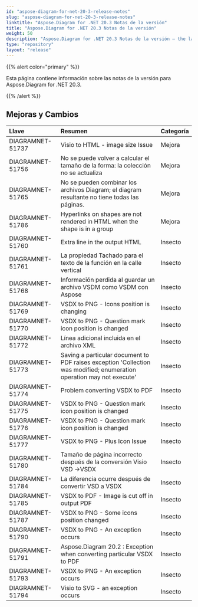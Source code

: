 ```yaml
---
id: "aspose-diagram-for-net-20-3-release-notes"
slug: "aspose-diagram-for-net-20-3-release-notes"
linktitle: "Aspose.Diagram for .NET 20.3 Notas de la versión"
title: "Aspose.Diagram for .NET 20.3 Notas de la versión"
weight: 50
description: "Aspose.Diagram for .NET 20.3 Notas de la versión – the latest updates and fixes."
type: "repository"
layout: "release"
---
```

{{% alert color="primary" %}} 

Esta página contiene información sobre las notas de la versión para Aspose.Diagram for .NET 20.3.

{{% /alert %}} 
## **Mejoras y Cambios**

|**Llave**|**Resumen**|**Categoría**|
|:- |:- |:- |
|DIAGRAMNET-51737|Visio to HTML - image size Issue|Mejora|
|DIAGRAMNET-51756|No se puede volver a calcular el tamaño de la forma: la colección no se actualiza|Mejora|
|DIAGRAMNET-51765|No se pueden combinar los archivos Diagram; el diagram resultante no tiene todas las páginas.|Mejora|
|DIAGRAMNET-51786|Hyperlinks on shapes are not rendered in HTML when the shape is in a group|Mejora|
|DIAGRAMNET-51760|Extra line in the output HTML|Insecto|
|DIAGRAMNET-51761|La propiedad Tachado para el texto de la función en la calle vertical|Insecto|
|DIAGRAMNET-51768|Información perdida al guardar un archivo VSDM como VSDM con Aspose|Insecto|
|DIAGRAMNET-51769|VSDX to PNG - Icons position is changing|Insecto|
|DIAGRAMNET-51770|VSDX to PNG - Question mark icon position is changed|Insecto|
|DIAGRAMNET-51772|Línea adicional incluida en el archivo XML|Insecto|
|DIAGRAMNET-51773|Saving a particular document to PDF raises exception 'Collection was modified; enumeration operation may not execute'|Insecto|
|DIAGRAMNET-51774|Problem converting VSDX to PDF|Insecto|
|DIAGRAMNET-51775|VSDX to PNG - Question mark icon position is changed|Insecto|
|DIAGRAMNET-51776|VSDX to PNG - Question mark icon position is changed|Insecto|
|DIAGRAMNET-51777|VSDX to PNG - Plus Icon Issue|Insecto|
|DIAGRAMNET-51780|Tamaño de página incorrecto después de la conversión Visio VSD ->VSDX|Insecto|
|DIAGRAMNET-51784|La diferencia ocurre después de convertir VSD a VSDX|Insecto|
|DIAGRAMNET-51785|VSDX to PDF - Image is cut off in output PDF|Insecto|
|DIAGRAMNET-51787|VSDX to PNG - Some icons position changed|Insecto|
|DIAGRAMNET-51790|VSDX to PNG - An exception occurs|Insecto|
|DIAGRAMNET-51791|Aspose.Diagram 20.2 : Exception when converting particular VSDX to PDF|Insecto|
|DIAGRAMNET-51793|VSDX to PNG - An exception occurs|Insecto|
|DIAGRAMNET-51794|Visio to SVG - an exception occurs|Insecto|

